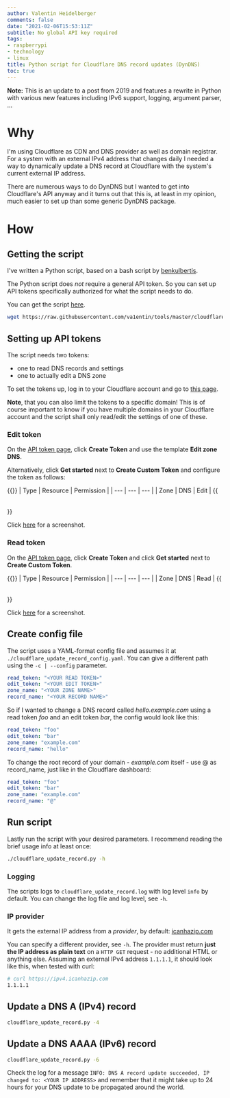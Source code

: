 ```yaml
---
author: Valentin Heidelberger
comments: false
date: "2021-02-06T15:53:11Z"
subtitle: No global API key required
tags:
- raspberrypi
- technology
- linux
title: Python script for Cloudflare DNS record updates (DynDNS)
toc: true
---
```


**Note:** This is an update to a post from 2019 and features a rewrite in Python with various new features including IPv6 support, logging, argument parser, ...

# Why
I'm using Cloudflare as CDN and DNS provider as well as domain registrar. For a system with an external IPv4 address that changes daily I needed a way to dynamically update a DNS record at Cloudflare with the system's current external IP address.

There are numerous ways to do DynDNS but I wanted to get into Cloudflare's API anyway and it turns out that this is, at least in my opinion, much easier to set up than some generic DynDNS package.

# How

## Getting the script
I've written a Python script, based on a bash script by [benkulbertis](https://gist.github.com/benkulbertis/fff10759c2391b6618dd).

The Python script does *not* require a general API token. So you can set up API tokens specifically authorized for what the script needs to do.

You can get the script [here](https://github.com/va1entin/tools/blob/master/cloudflare_update_record/cloudflare_update_record.py).

```bash
wget https://raw.githubusercontent.com/va1entin/tools/master/cloudflare_update_record/cloudflare_update_record.py
```

## Setting up API tokens
The script needs two tokens:

* one to read DNS records and settings
* one to actually edit a DNS zone

To set the tokens up, log in to your Cloudflare account and go to [this page](https://dash.cloudflare.com/profile/api-tokens).

**Note**, that you can also limit the tokens to a specific domain! This is of course important to know if you have multiple domains in your Cloudflare account and the script shall only read/edit the settings of one of these.

### Edit token
On the [API token page](https://dash.cloudflare.com/profile/api-tokens), click **Create Token** and use the template **Edit zone DNS**.

Alternatively, click **Get started** next to **Create Custom Token** and configure the token as follows:

{{<table>}}
| Type | Resource | Permission |
| --- | --- | --- |
| Zone | DNS      | Edit |
{{</table>}}

Click [here](/img/posts/cloudflare_edit_token.webp) for a screenshot.

### Read token
On the [API token page](https://dash.cloudflare.com/profile/api-tokens), click **Create Token** and click **Get started** next to **Create Custom Token**.

{{<table>}}
| Type   | Resource | Permission |
| --- | --- | --- |
| Zone   | DNS      | Read |
{{</table>}}

Click [here](/img/posts/cloudflare_read_token.webp) for a screenshot.


## Create config file
The script uses a YAML-format config file and assumes it at `./cloudflare_update_record_config.yaml`. You can give a different path using the `-c | --config` parameter.

```yaml
read_token: "<YOUR READ TOKEN>"
edit_token: "<YOUR EDIT TOKEN>"
zone_name: "<YOUR ZONE NAME>"
record_name: "<YOUR RECORD NAME>"
```

So if I wanted to change a DNS record called *hello.example.com* using a read token *foo* and an edit token *bar*, the config would look like this:

```yaml
read_token: "foo"
edit_token: "bar"
zone_name: "example.com"
record_name: "hello"
```

To change the root record of your domain - *example.com* itself - use @ as record_name, just like in the Cloudflare dashboard:

```yaml
read_token: "foo"
edit_token: "bar"
zone_name: "example.com"
record_name: "@"
```

## Run script
Lastly run the script with your desired parameters. I recommend reading the brief usage info at least once:

```bash
./cloudflare_update_record.py -h
```

### Logging

The scripts logs to `cloudflare_update_record.log` with log level `info` by default. You can change the log file and log level, see `-h`.

### IP provider

It gets the external IP address from a *provider*, by default: [icanhazip.com](https://icanhazip.com)

You can specify a different provider, see `-h`.
The provider must return **just the IP address as plain text** on a `HTTP GET` request - no additional HTML or anything else. Assuming an external IPv4 address `1.1.1.1`, it should look like this, when tested with curl:

```bash
# curl https://ipv4.icanhazip.com
1.1.1.1
```

## Update a DNS A (IPv4) record

```bash
cloudflare_update_record.py -4
```

## Update a DNS AAAA (IPv6) record

```bash
cloudflare_update_record.py -6
```

Check the log for a message `INFO: DNS A record update succeeded, IP changed to: <YOUR IP ADDRESS>`
and remember that it might take up to 24 hours for your DNS update to be propagated around the world.
